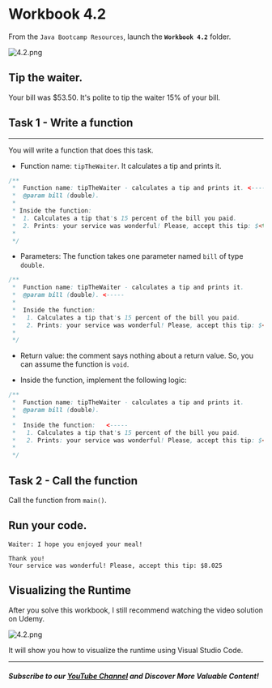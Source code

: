 # Workbook 4.2

From the `Java Bootcamp Resources`, launch the **`Workbook 4.2`** folder.

![4.2.png](https://firebasestorage.googleapis.com/v0/b/learnthepart-75aed.appspot.com/o/images%2F5697a3d6-c991-42e6-9950-9484a32a1afb?alt=media&token=663297d4-4794-479f-9461-330aac1b7127)

## Tip the waiter.
Your bill was $53.50. It's polite to tip the waiter 15% of your bill.

## Task 1 - Write a function
-------------------------

You will write a function that does this task.

- Function name: `tipTheWaiter`. It calculates a tip and prints it.

```java
/**
 *  Function name: tipTheWaiter - calculates a tip and prints it. <-----
 *  @param bill (double).
 *
 * Inside the function:
 *  1. Calculates a tip that's 15 percent of the bill you paid.
 *  2. Prints: your service was wonderful! Please, accept this tip: $<tip>
 *
 */
```

- Parameters: The function takes one parameter named `bill` of type `double`.

```java
/**
 *  Function name: tipTheWaiter - calculates a tip and prints it.
 *  @param bill (double). <-----
 *
 *  Inside the function:
 *   1. Calculates a tip that's 15 percent of the bill you paid.
 *   2. Prints: your service was wonderful! Please, accept this tip: $<tip>
 *
 */
```

- Return value: the comment says nothing about a return value. So, you can assume the function is `void`.

- Inside the function, implement the following logic:

```java
/**
 *  Function name: tipTheWaiter - calculates a tip and prints it.
 *  @param bill (double).
 *
 *  Inside the function:   <-----
 *   1. Calculates a tip that's 15 percent of the bill you paid.
 *   2. Prints: your service was wonderful! Please, accept this tip: $<tip>
 *
 */
```

Task 2 - Call the function
--------------------------

Call the function from `main()`.

Run your code.
--------------
```
Waiter: I hope you enjoyed your meal!
```

```
Thank you!
Your service was wonderful! Please, accept this tip: $8.025
```
## Visualizing the Runtime

After you solve this workbook, I still recommend watching the video solution on Udemy.

![4.2.png](https://firebasestorage.googleapis.com/v0/b/learnthepart-75aed.appspot.com/o/images%2F7f98fc3e-d5ad-4267-88c7-6375884e7536?alt=media&token=34be9080-886d-441f-ade0-c1ab5f39cbe3)

It will show you how to visualize the runtime using Visual Studio Code.

----------
##### Subscribe to our [YouTube Channel](https://www.youtube.com/@RayanSlim087?sub_confirmation=1) and Discover More Valuable Content!